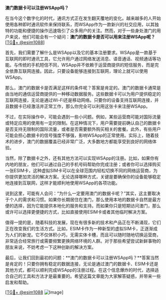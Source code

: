 **澳门数据卡可以注册WSApp吗？**

在当今这个数字化的时代，通讯方式正在发生翻天覆地的变化。越来越多的人开始使用各种即时通讯软件来保持联系，而WSApp作为一款新兴的社交应用，以其独特的功能和便捷的操作迅速吸引了众多用户的关注。然而，对于一些身处澳门的用户来说，他们可能会有一个疑问：**澳门的数据卡是否可以用来注册WSApp呢？**[[TG💪+ @esim1088](https://t.me/s/esim1088)]

首先，我们需要了解什么是WSApp以及它的基本注册要求。WSApp是一款基于互联网的即时通讯工具，它允许用户通过网络发送消息、语音通话、视频通话等功能。与传统的手机短信不同，WSApp并不依赖于运营商提供的短信服务，而是完全依靠互联网连接。因此，只要设备能够连接到互联网，理论上就可以使用WSApp。

那么，澳门的数据卡是否满足这样的条件呢？答案是肯定的。澳门的数据卡通常是由当地的通信运营商提供的一种移动数据服务。这些数据卡可以为用户提供稳定的互联网连接，无论是通过Wi-Fi还是移动网络。只要你的设备支持互联网连接，并且数据卡已经激活并正常工作，那么你完全可以利用这张卡来注册WSApp。

不过，在实际操作中，可能会遇到一些小问题。例如，某些运营商可能对国际流量或特定应用的使用有一定的限制。在这种情况下，用户需要提前确认自己的数据卡是否支持无限制的国际流量，或者是否需要额外购买相关的套餐。此外，有些用户可能会担心数据卡的信号强度不够强，影响WSApp的正常使用。实际上，随着技术的进步，澳门的数据覆盖已经非常广泛，大多数地方都能享受到良好的网络体验。

当然，除了数据卡之外，还有其他方法可以实现WSApp的注册。比如，如果你有内地的朋友，他们可以通过自己的手机号码帮助你完成注册；或者你可以选择购买一张ESIM卡，这种虚拟SIM卡可以在全球范围内轻松切换不同的网络运营商，为你提供更加灵活的解决方案。无论选择哪种方式，关键是要确保你的设备能够稳定地连接到互联网，这样才能顺利地使用WSApp的各项功能。

说到这里，可能有人会问：“为什么一定要用澳门的数据卡呢？”其实，这主要取决于个人的需求和习惯。如果你长期居住在澳门，那么使用本地的数据卡自然是最方便的选择，因为它能提供本地化的服务和支持。而如果你只是短期访问澳门，那么或许可以选择更便捷的方式，比如直接使用ESIM卡或者其他临时解决方案。

值得一提的是，随着科技的发展，现在有很多新的技术和产品正在不断涌现，它们正在改变我们的生活方式。比如，ESIM卡作为一种新型的虚拟SIM卡，正逐渐成为人们的新宠。它不仅体积小巧，无需实体卡槽，而且可以随时随地切换运营商，非常适合经常旅行或需要频繁更换网络环境的人群。对于那些希望尝试新鲜事物的朋友来说，不妨考虑一下这种创新的解决方案。

最后，让我们回到最初的问题：**澳门的数据卡可以注册WSApp吗？**答案当然是肯定的！只要你拥有稳定的数据连接，无论是通过澳门的数据卡、ESIM卡还是其他方式，都可以顺利完成WSApp的注册过程。在这个信息爆炸的时代，选择适合自己的工具和方法才是最重要的。希望这篇文章能为大家解答疑惑，并带来一些启发和帮助。

[[TG💪+ @esim1088](https://t.me/s/esim1088) ![Image](https://i.postimg.cc/4NQfJmqS/Snipaste-2025-05-13-00-14-12.png)]